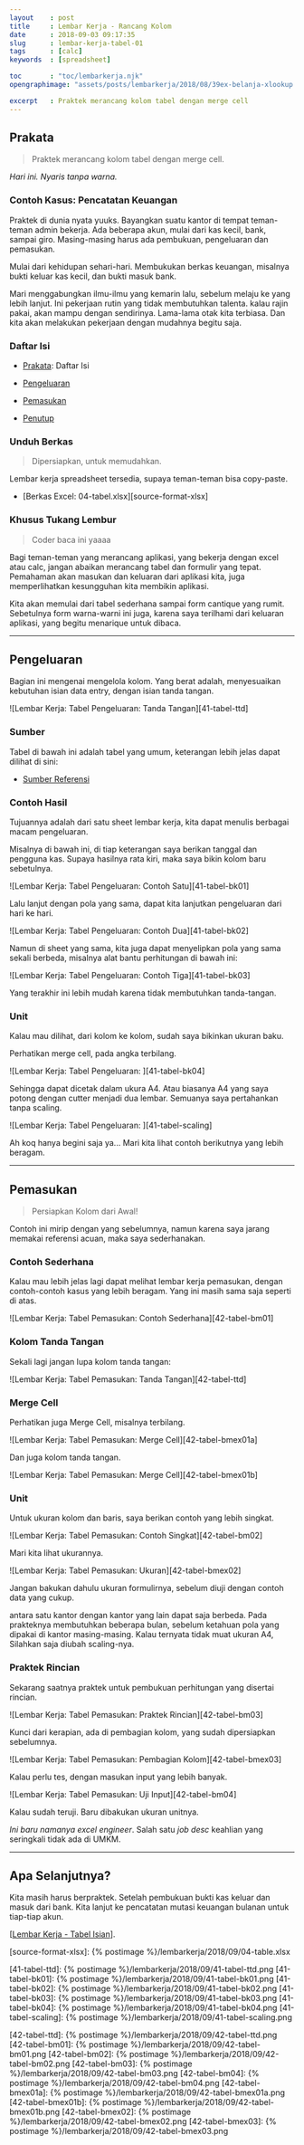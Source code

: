 ```yaml
---
layout    : post
title     : Lembar Kerja - Rancang Kolom
date      : 2018-09-03 09:17:35
slug      : lembar-kerja-tabel-01
tags      : [calc]
keywords  : [spreadsheet]

toc       : "toc/lembarkerja.njk"
opengraphimage: "assets/posts/lembarkerja/2018/08/39ex-belanja-xlookup.png"

excerpt   : Praktek merancang kolom tabel dengan merge cell
---
```


<a name="prakata"></a>

## Prakata

> Praktek merancang kolom tabel dengan merge cell. 

_Hari ini. Nyaris tanpa warna._

### Contoh Kasus: Pencatatan Keuangan

Praktek di dunia nyata yuuks.
Bayangkan suatu kantor di tempat teman-teman admin bekerja.
Ada beberapa akun, mulai dari kas kecil, bank, sampai giro.
Masing-masing harus ada pembukuan, pengeluaran dan pemasukan.

Mulai dari kehidupan sehari-hari.
Membukukan berkas keuangan,
misalnya bukti keluar kas kecil,
dan bukti masuk bank.

Mari menggabungkan ilmu-ilmu yang kemarin lalu,
sebelum melaju ke yang lebih lanjut.
Ini pekerjaan rutin yang tidak membutuhkan talenta.
kalau rajin pakai, akan mampu dengan sendirinya.
Lama-lama otak kita terbiasa.
Dan kita akan melakukan pekerjaan
dengan mudahnya begitu saja.

### Daftar Isi

* [Prakata](#prakata): Daftar Isi

* [Pengeluaran](#pengeluaran)

* [Pemasukan](#pemasukan)

* [Penutup](#penutup)

### Unduh Berkas

> Dipersiapkan, untuk memudahkan.

Lembar kerja spreadsheet tersedia,
supaya teman-teman bisa copy-paste.

* [Berkas Excel: 04-tabel.xlsx][source-format-xlsx]

### Khusus Tukang Lembur

> Coder baca ini yaaaa

Bagi teman-teman yang merancang aplikasi,
yang bekerja dengan excel atau calc,
jangan abaikan merancang tabel dan formulir yang tepat.
Pemahaman akan masukan dan keluaran dari aplikasi kita,
juga memperlihatkan kesungguhan kita membikin aplikasi.

Kita akan memulai dari tabel sederhana
sampai form cantique yang rumit.
Sebetulnya form warna-warni ini juga,
karena saya terilhami dari keluaran aplikasi,
yang begitu menarique untuk dibaca.

-- -- --

<a name="pengeluaran"></a>

## Pengeluaran

Bagian ini mengenai mengelola kolom.
Yang berat adalah, menyesuaikan kebutuhan isian data entry,
dengan isian tanda tangan.

![Lembar Kerja: Tabel Pengeluaran: Tanda Tangan][41-tabel-ttd]

### Sumber

Tabel di bawah ini adalah tabel yang umum,
keterangan lebih jelas dapat dilihat di sini:

* [Sumber Referensi][sumber-tabel]

[sumber-tabel]: https://www.akuntansilengkap.com/keuangan/bukti-kas-masuk/

### Contoh Hasil

Tujuannya adalah dari satu sheet lembar kerja,
kita dapat menulis berbagai macam pengeluaran.

Misalnya di bawah ini,
di tiap keterangan saya berikan tanggal dan pengguna kas.
Supaya hasilnya rata kiri, maka saya bikin kolom baru sebetulnya.

![Lembar Kerja: Tabel Pengeluaran: Contoh Satu][41-tabel-bk01]

Lalu lanjut dengan pola yang sama,
dapat kita lanjutkan pengeluaran dari hari ke hari.

![Lembar Kerja: Tabel Pengeluaran:  Contoh Dua][41-tabel-bk02]

Namun di sheet yang sama,
kita juga dapat menyelipkan pola yang sama sekali berbeda,
misalnya alat bantu perhitungan di bawah ini:

![Lembar Kerja: Tabel Pengeluaran: Contoh Tiga][41-tabel-bk03]

Yang terakhir ini lebih mudah karena tidak membutuhkan tanda-tangan.

### Unit

Kalau mau dilihat, dari kolom ke kolom,
sudah saya bikinkan ukuran baku.

Perhatikan merge cell,
pada angka terbilang.

![Lembar Kerja: Tabel Pengeluaran: ][41-tabel-bk04]

Sehingga dapat dicetak dalam ukura A4.
Atau biasanya A4 yang saya potong
dengan cutter menjadi dua lembar.
Semuanya saya pertahankan tanpa scaling.

![Lembar Kerja: Tabel Pengeluaran: ][41-tabel-scaling]

Ah koq hanya begini saja ya...
Mari kita lihat contoh berikutnya yang lebih beragam.

-- -- --

<a name="pemasukan"></a>

## Pemasukan

> Persiapkan Kolom dari Awal!

Contoh ini mirip dengan yang sebelumnya,
namun karena saya jarang memakai referensi acuan,
maka saya sederhanakan.

### Contoh Sederhana

Kalau mau lebih jelas lagi dapat melihat lembar kerja pemasukan,
dengan contoh-contoh kasus yang lebih beragam.
Yang ini masih sama saja seperti di atas.

![Lembar Kerja: Tabel Pemasukan: Contoh Sederhana][42-tabel-bm01]

### Kolom Tanda Tangan

Sekali lagi jangan lupa kolom tanda tangan:

![Lembar Kerja: Tabel Pemasukan: Tanda Tangan][42-tabel-ttd]

### Merge Cell

Perhatikan juga Merge Cell,
misalnya terbilang.

![Lembar Kerja: Tabel Pemasukan: Merge Cell][42-tabel-bmex01a]

Dan juga kolom tanda tangan.

![Lembar Kerja: Tabel Pemasukan: Merge Cell][42-tabel-bmex01b]

### Unit

Untuk ukuran kolom dan baris,
saya berikan contoh yang lebih singkat.

![Lembar Kerja: Tabel Pemasukan: Contoh Singkat][42-tabel-bm02]

Mari kita lihat ukurannya.

![Lembar Kerja: Tabel Pemasukan: Ukuran][42-tabel-bmex02]

Jangan bakukan dahulu ukuran formulirnya,
sebelum diuji dengan contoh data yang cukup.

antara satu kantor dengan kantor yang lain dapat saja berbeda.
Pada prakteknya membutuhkan beberapa bulan,
sebelum ketahuan pola yang dipakai di kantor masing-masing.
Kalau ternyata tidak muat ukuran A4,
Silahkan saja diubah scaling-nya.

### Praktek Rincian

Sekarang saatnya praktek untuk pembukuan perhitungan
yang disertai rincian.

![Lembar Kerja: Tabel Pemasukan: Praktek Rincian][42-tabel-bm03]

Kunci dari kerapian, ada di pembagian kolom,
yang sudah dipersiapkan sebelumnya.

![Lembar Kerja: Tabel Pemasukan: Pembagian Kolom][42-tabel-bmex03]

Kalau perlu tes, dengan masukan input yang lebih banyak.

![Lembar Kerja: Tabel Pemasukan: Uji Input][42-tabel-bm04]

Kalau sudah teruji. Baru dibakukan ukuran unitnya.

_Ini baru namanya excel engineer_.
Salah satu _job desc_ keahlian yang seringkali tidak ada di UMKM.


-- -- --

<a name="selanjutnya"></a>

## Apa Selanjutnya?

Kita masih harus berpraktek.
Setelah pembukuan bukti kas keluar dan masuk dari bank.
Kita lanjut ke pencatatan mutasi keuangan bulanan
untuk tiap-tiap akun.

[[Lembar Kerja - Tabel Isian][local-whats-next]].

[//]: <> ( -- -- -- links below -- -- -- )

[local-whats-next]:     /lembarkerja/2018/09/05/lembar-kerja-tabel-02.html


[source-format-xlsx]:   {% postimage %}/lembarkerja/2018/09/04-table.xlsx

[41-tabel-ttd]:         {% postimage %}/lembarkerja/2018/09/41-tabel-ttd.png
[41-tabel-bk01]:        {% postimage %}/lembarkerja/2018/09/41-tabel-bk01.png
[41-tabel-bk02]:        {% postimage %}/lembarkerja/2018/09/41-tabel-bk02.png
[41-tabel-bk03]:        {% postimage %}/lembarkerja/2018/09/41-tabel-bk03.png
[41-tabel-bk04]:        {% postimage %}/lembarkerja/2018/09/41-tabel-bk04.png
[41-tabel-scaling]:     {% postimage %}/lembarkerja/2018/09/41-tabel-scaling.png

[42-tabel-ttd]:         {% postimage %}/lembarkerja/2018/09/42-tabel-ttd.png
[42-tabel-bm01]:        {% postimage %}/lembarkerja/2018/09/42-tabel-bm01.png
[42-tabel-bm02]:        {% postimage %}/lembarkerja/2018/09/42-tabel-bm02.png
[42-tabel-bm03]:        {% postimage %}/lembarkerja/2018/09/42-tabel-bm03.png
[42-tabel-bm04]:        {% postimage %}/lembarkerja/2018/09/42-tabel-bm04.png
[42-tabel-bmex01a]:     {% postimage %}/lembarkerja/2018/09/42-tabel-bmex01a.png
[42-tabel-bmex01b]:     {% postimage %}/lembarkerja/2018/09/42-tabel-bmex01b.png
[42-tabel-bmex02]:      {% postimage %}/lembarkerja/2018/09/42-tabel-bmex02.png
[42-tabel-bmex03]:      {% postimage %}/lembarkerja/2018/09/42-tabel-bmex03.png
